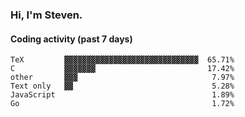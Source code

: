 ### Hi, I'm Steven.

#### Coding activity (past 7 days)
```
TeX         ▓▓▓▓▓▓▓▓▓▓▓▓▓▓▓▓▓▓▓▓▓▓▓▓▓▓▓▓▓▓  65.71%
C           ▓▓▓▓▓▓▓                         17.42%
other       ▓▓▓                              7.97%
Text only   ▓▓                               5.28%
JavaScript                                   1.89%
Go                                           1.72%
```
